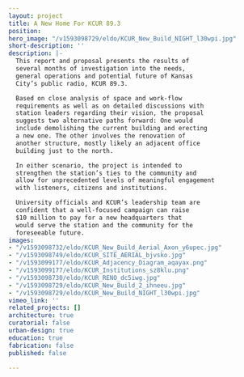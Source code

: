 ```yaml
---
layout: project
title: A New Home For KCUR 89.3
position: 
hero_image: "/v1593098729/eldo/KCUR_New_Build_NIGHT_l30wpi.jpg"
short-description: ''
description: |-
  This report and proposal presents the results of
  several months of investigation into the needs,
  general operations and potential future of Kansas
  City’s public radio, KCUR 89.3.

  Based on close analysis of space and work-flow
  requirements as well as on detailed discussions with
  station leaders regarding their vision, the proposal
  suggests two alternative paths forward: One would
  include demolishing the current building and erecting
  a new one. The other involves the renovation of
  another structure, mostly likely an adjacent office
  building just to the north.

  In either scenario, the project is intended to
  strengthen the station’s ties to the community and
  allow for unprecedented levels of meaningful engagement
  with listeners, citizens and institutions.

  University officials and KCUR’s leadership team are
  confident that a well-focused campaign can raise
  $10 million to pay for a new headquarters that
  would serve the station and the community for the
  foreseeable future.
images:
- "/v1593098732/eldo/KCUR_New_Build_Aerial_Axon_y6upec.jpg"
- "/v1593098749/eldo/KCUR_SITE_AERIAL_bjvsko.jpg"
- "/v1593099177/eldo/KCUR_Adjacency_Diagram_aqayax.png"
- "/v1593099177/eldo/KCUR_Institutions_sz8klu.png"
- "/v1593098730/eldo/KCUR_RENO_dc5iwg.jpg"
- "/v1593098729/eldo/KCUR_New_Build_2_ihneeu.jpg"
- "/v1593098729/eldo/KCUR_New_Build_NIGHT_l30wpi.jpg"
vimeo_link: ''
related_projects: []
architecture: true
curatorial: false
urban-design: true
education: true
fabrication: false
published: false

---
```

